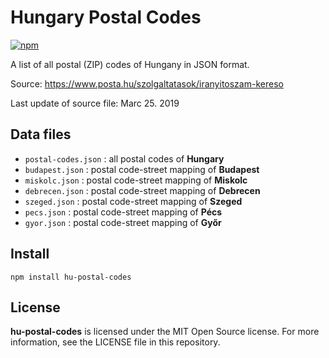 # Hungary Postal Codes

[![npm](https://img.shields.io/npm/v/hu-postal-codes.svg)](https://www.npmjs.com/package/hu-postal-codes)

A list of all postal (ZIP) codes of Hungany in JSON format.
 
Source: https://www.posta.hu/szolgaltatasok/iranyitoszam-kereso

Last update of source file: Marc 25. 2019

## Data files

- `postal-codes.json` : all postal codes of **Hungary**
- `budapest.json` : postal code-street mapping of **Budapest**
- `miskolc.json` : postal code-street mapping of **Miskolc**
- `debrecen.json` : postal code-street mapping of **Debrecen**
- `szeged.json` : postal code-street mapping of **Szeged**
- `pecs.json` : postal code-street mapping of **Pécs**
- `gyor.json` : postal code-street mapping of **Győr**

## Install

```shell
npm install hu-postal-codes
```


## License

**hu-postal-codes** is licensed under the MIT Open Source license. For more information, see the LICENSE file in this repository.
